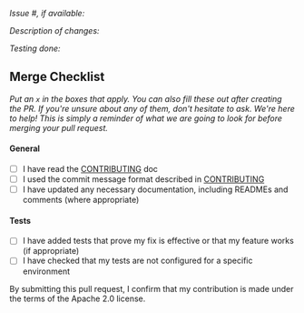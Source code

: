 *Issue #, if available:*

*Description of changes:*

*Testing done:*

## Merge Checklist

_Put an `x` in the boxes that apply. You can also fill these out after creating the PR. If you're unsure about any of them, don't hesitate to ask. We're here to help! This is simply a reminder of what we are going to look for before merging your pull request._

#### General

- [ ] I have read the [CONTRIBUTING](https://github.com/aws-samples/serverless-dotnet-demo/blob/main/CONTRIBUTING.md) doc
- [ ] I used the commit message format described in [CONTRIBUTING](https://github.com/aws-samples/serverless-dotnet-demo/blob/main/CONTRIBUTING.md)
- [ ] I have updated any necessary documentation, including READMEs and comments (where appropriate)

#### Tests

- [ ] I have added tests that prove my fix is effective or that my feature works (if appropriate)
- [ ] I have checked that my tests are not configured for a specific environment

By submitting this pull request, I confirm that my contribution is made under the terms of the Apache 2.0 license.
